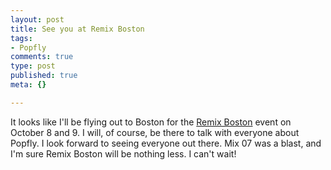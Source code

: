 ```yaml
--- 
layout: post
title: See you at Remix Boston
tags: 
- Popfly
comments: true
type: post
published: true
meta: {}

---
```

It looks like I'll be flying out to Boston for the <a href="https://admin.viewcentral.com/events/uploads/ms_events/index.html">Remix Boston</a> event on October 8 and 9. I will, of course, be there to talk with everyone about Popfly. I look forward to seeing everyone out there. Mix 07 was a blast, and I'm sure Remix Boston will be nothing less. I can't wait!
